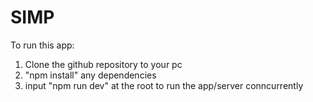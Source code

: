 # SIMP

To run this app:

1. Clone the github repository to your pc
2. "npm install" any dependencies
3. input "npm run dev" at the root to run the app/server conncurrently